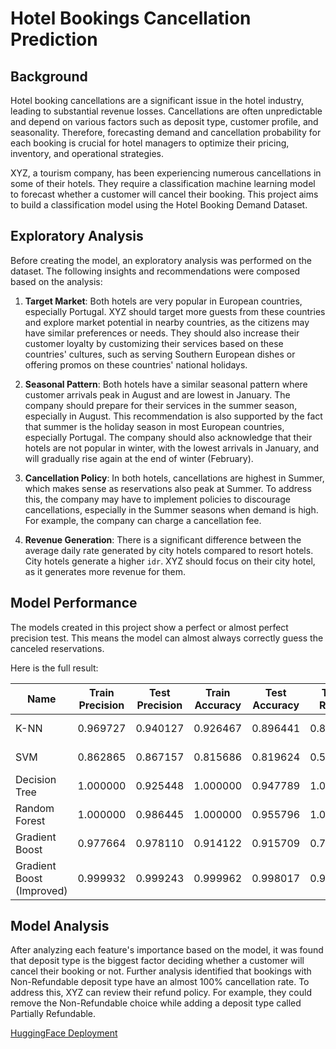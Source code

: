 # Hotel Bookings Cancellation Prediction

## Background

Hotel booking cancellations are a significant issue in the hotel industry, leading to substantial revenue losses. Cancellations are often unpredictable and depend on various factors such as deposit type, customer profile, and seasonality. Therefore, forecasting demand and cancellation probability for each booking is crucial for hotel managers to optimize their pricing, inventory, and operational strategies.

XYZ, a tourism company, has been experiencing numerous cancellations in some of their hotels. They require a classification machine learning model to forecast whether a customer will cancel their booking. This project aims to build a classification model using the Hotel Booking Demand Dataset.

## Exploratory Analysis

Before creating the model, an exploratory analysis was performed on the dataset. The following insights and recommendations were composed based on the analysis:

1. **Target Market**: Both hotels are very popular in European countries, especially Portugal. XYZ should target more guests from these countries and explore market potential in nearby countries, as the citizens may have similar preferences or needs. They should also increase their customer loyalty by customizing their services based on these countries' cultures, such as serving Southern European dishes or offering promos on these countries' national holidays.

2. **Seasonal Pattern**: Both hotels have a similar seasonal pattern where customer arrivals peak in August and are lowest in January. The company should prepare for their services in the summer season, especially in August. This recommendation is also supported by the fact that summer is the holiday season in most European countries, especially Portugal. The company should also acknowledge that their hotels are not popular in winter, with the lowest arrivals in January, and will gradually rise again at the end of winter (February).

3. **Cancellation Policy**: In both hotels, cancellations are highest in Summer, which makes sense as reservations also peak at Summer. To address this, the company may have to implement policies to discourage cancellations, especially in the Summer seasons when demand is high. For example, the company can charge a cancellation fee.

4. **Revenue Generation**: There is a significant difference between the average daily rate generated by city hotels compared to resort hotels. City hotels generate a higher `idr`. XYZ should focus on their city hotel, as it generates more revenue for them.

## Model Performance

The models created in this project show a perfect or almost perfect precision test. This means the model can almost always correctly guess the canceled reservations.

Here is the full result:

| Name | Train Precision | Test Precision | Train Accuracy | Test Accuracy | Train Recall | Test Recall | Train f1 | Test f1 | Train time | Test time | Model Quality |
| --- | --- | --- | --- | --- | --- | --- | --- | --- | --- | --- | --- |
| K-NN | 0.969727 | 0.940127 | 0.926467 | 0.896441 | 0.827508 | 0.769711 | 0.892991 | 0.846426 | 9.815728 | 4.784225 | Good Fit |
| SVM | 0.862865 | 0.867157 | 0.815686 | 0.819624 | 0.597913 | 0.606403 | 0.706361 | 0.713709 | 17.318512 | 8.699089 | Good Fit |
| Decision Tree | 1.000000 | 0.925448 | 1.000000 | 0.947789 | 1.000000 | 0.934458 | 1.000000 | 0.929931 | 0.093342 | 0.046550 | Good Fit |
| Random Forest | 1.000000 | 0.986445 | 1.000000 | 0.955796 | 1.000000 | 0.893048 | 1.000000 | 0.937426 | 0.376842 | 0.164575 | Good Fit |
| Gradient Boost | 0.977664 | 0.978110 | 0.914122 | 0.915709 | 0.786344 | 0.790347 | 0.871629 | 0.874261 | 0.331502 | 0.150355 | Good Fit |
| Gradient Boost (Improved) | 0.999932 | 0.999243 | 0.999962 | 0.998017 | 0.999966 | 0.995407 | 0.999949 | 0.997321 | 0.738958 | 0.370769 | Good Fit |

## Model Analysis

After analyzing each feature's importance based on the model, it was found that deposit type is the biggest factor deciding whether a customer will cancel their booking or not. Further analysis identified that bookings with Non-Refundable deposit type have an almost 100% cancellation rate. To address this, XYZ can review their refund policy. For example, they could remove the Non-Refundable choice while adding a deposit type called Partially Refundable.

[HuggingFace Deployment](https://huggingface.co/spaces/FarizFirdaus/HotelBookingCancelPrediction)
